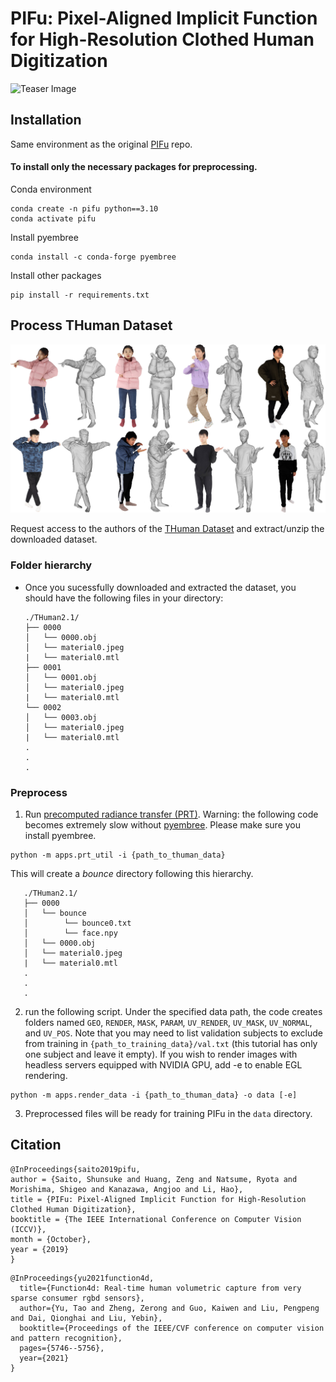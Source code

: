 # PIFu: Pixel-Aligned Implicit Function for High-Resolution Clothed Human Digitization
![Teaser Image](https://shunsukesaito.github.io/PIFu/resources/images/teaser.png)

## Installation
Same environment as the original [PIFu](https://github.com/shunsukesaito/PIFu) repo.


#### To install only the necessary packages for preprocessing. 

Conda environment
```
conda create -n pifu python==3.10
conda activate pifu
```


Install pyembree
```
conda install -c conda-forge pyembree
```

Install other packages
```
pip install -r requirements.txt 
```

## Process THuman Dataset 
![teaser](assets/THuman2.0.jpg)

Request access to the authors of the [THuman Dataset](https://github.com/ytrock/THuman2.0-Dataset) and extract/unzip the downloaded dataset. 

### Folder hierarchy
- Once you sucessfully downloaded and extracted the dataset, you should have the following files in your directory:
    ```
    ./THuman2.1/
    ├── 0000
    │   └── 0000.obj
    │   └── material0.jpeg
    |   └── material0.mtl
    ├── 0001
    │   └── 0001.obj
    │   └── material0.jpeg
    |   └── material0.mtl
    └── 0002
    │   └── 0003.obj
    │   └── material0.jpeg
    |   └── material0.mtl
    .
    .
    .
    ```

### Preprocess
1. Run [precomputed radiance transfer (PRT)](https://sites.fas.harvard.edu/~cs278/papers/prt.pdf).
 Warning: the following code becomes extremely slow without [pyembree](https://github.com/scopatz/pyembree). Please make sure you install pyembree.

```
python -m apps.prt_util -i {path_to_thuman_data}
```
This will create a *bounce* directory following this hierarchy. 

 ```
    ./THuman2.1/
    ├── 0000
    │   └── bounce
    │        └── bounce0.txt
    │        └── face.npy
    │   └── 0000.obj
    │   └── material0.jpeg
    |   └── material0.mtl
    .
    .
    .
 ```

2. run the following script. Under the specified data path, the code creates folders named `GEO`, `RENDER`, `MASK`, `PARAM`, `UV_RENDER`, `UV_MASK`, `UV_NORMAL`, and `UV_POS`. Note that you may need to list validation subjects to exclude from training in `{path_to_training_data}/val.txt` (this tutorial has only one subject and leave it empty). If you wish to render images with headless servers equipped with NVIDIA GPU, add -e to enable EGL rendering.
```
python -m apps.render_data -i {path_to_thuman_data} -o data [-e]
```

3. Preprocessed files will be ready for training PIFu in the `data` directory.


## Citation
```
@InProceedings{saito2019pifu,
author = {Saito, Shunsuke and Huang, Zeng and Natsume, Ryota and Morishima, Shigeo and Kanazawa, Angjoo and Li, Hao},
title = {PIFu: Pixel-Aligned Implicit Function for High-Resolution Clothed Human Digitization},
booktitle = {The IEEE International Conference on Computer Vision (ICCV)},
month = {October},
year = {2019}
}
```

```
@InProceedings{yu2021function4d,
  title={Function4d: Real-time human volumetric capture from very sparse consumer rgbd sensors},
  author={Yu, Tao and Zheng, Zerong and Guo, Kaiwen and Liu, Pengpeng and Dai, Qionghai and Liu, Yebin},
  booktitle={Proceedings of the IEEE/CVF conference on computer vision and pattern recognition},
  pages={5746--5756},
  year={2021}
}
```
